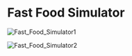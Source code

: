 # Fast Food Simulator

![Fast_Food_Simulator1](https://github.com/TkN42/FastFoodSimulatorApp/assets/29886553/6c74db05-f259-4786-b770-a2d953243f74)

![Fast_Food_Simulator2](https://github.com/TkN42/FastFoodSimulatorApp/assets/29886553/3e733450-918b-4520-bc0b-6fd0982e9dd9)
